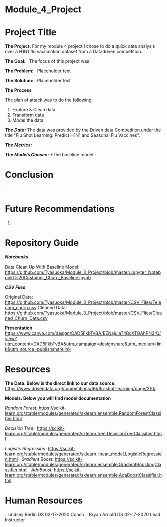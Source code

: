 # Module_4_Project
# Project Title

**The Project:**
  For my module 4 project I chose to do a quick data analysis over a H1N1 flu vaccination dataset from a Datadriven competition.


**The Goal:**
  The focus of this project was . 


**The Problem:**
  Placeholder text


**The Solution:**
   Placeholder text


**The Process**

The plan of attack was to do the following:
1. Explore & Clean data 
2. Transform data 
3. Model the data

***The Data:*** The data was provided by the Driven data Competition under the title "Flu Shot Learning: Predict H1N1 and Seasonal Flu Vaccines".

***The Metrics:*** 

***The Models Chosen:*** 
*The baseline model -  

# Conclusion
. 


# Future Recommendations
1.


# Repository Guide
***Notebooks***

Data Clean Up With Baseline Model: https://github.com/Tyasuoka/Module_3_Project/blob/master/Jupyter_Notebook/%20Customer_Churn_Baseline.ipynb

***CSV Files***

Original Data: https://github.com/Tyasuoka/Module_3_Project/blob/master/CSV_Files/Telecom_churn.csv
Cleaned Data: https://github.com/Tyasuoka/Module_3_Project/blob/master/CSV_Files/Cleaned_Churn_Data.csv

**Presentation**
https://www.canva.com/design/DAD5FkbTvBA/EENajulaT4BcXTQAhPN3rQ/view?utm_content=DAD5FkbTvBA&utm_campaign=designshare&utm_medium=link&utm_source=publishsharelink


# Resources

**The Data: Below is the direct link to our data source.**
https://www.drivendata.org/competitions/66/flu-shot-learning/page/210/


**Models: Below you will find model documentation**

*Random Forest:* https://scikit-learn.org/stable/modules/generated/sklearn.ensemble.RandomForestClassifier.html

*Decision Tree:*  https://scikit-learn.org/stable/modules/generated/sklearn.tree.DecisionTreeClassifier.html

*Logistic Regression:* https://scikit-learn.org/stable/modules/generated/sklearn.linear_model.LogisticRegression.html 
  
*Gradient Boost:* https://scikit-learn.org/stable/modules/generated/sklearn.ensemble.GradientBoostingClassifier.html
  
*AdaBoost:* https://scikit-learn.org/stable/modules/generated/sklearn.ensemble.AdaBoostClassifier.html
  
 
 # Human Resources 
  
 Lindsey Berlin DS 02-17-2020 Coach
  
 Bryan Arnold DS 02-17-2020 Lead Instructor
  
  
